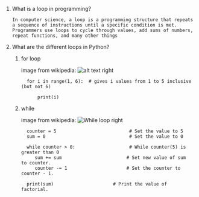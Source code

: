 
1. What is a loop in programming?
   
       In computer science, a loop is a programming structure that repeats a sequence of instructions until a specific condition is met. Programmers use loops to cycle through values, add sums of numbers, repeat functions, and many other things

       

2. What are the different loops in Python?
   1. for loop 
   
      image from wikipedia:
      ![alt text right]( ./../assets/For-loop-diagram.png "for loop")
   
            for i in range(1, 6):  # gives i values from 1 to 5 inclusive (but not 6)

                print(i)

   2. while
   
      image from wikipedia:
      ![While loop right]( ./../assets/while-loop.png "while loop")

            counter = 5                           # Set the value to 5 
            sum = 0                               # Set the value to 0

            while counter > 0:                    # While counter(5) is greater than 0  
               sum += sum                        # Set new value of sum to counter.
               counter -= 1                      # Set the counter to counter - 1.

            print(sum)                      # Print the value of factorial.

 